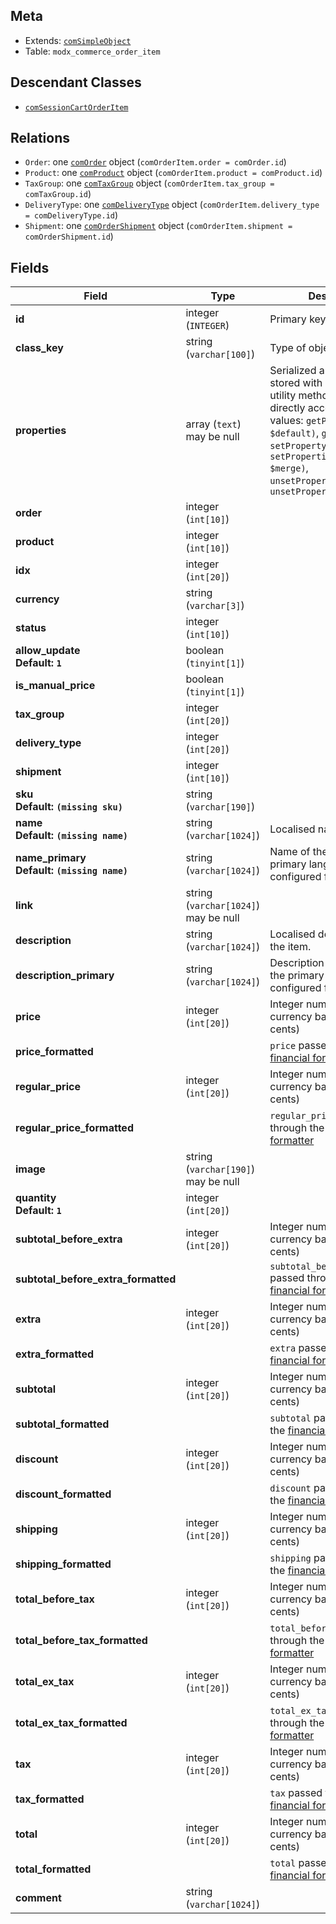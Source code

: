## Meta

- Extends: [`comSimpleObject`](comSimpleObject)
- Table: `modx_commerce_order_item`

## Descendant Classes

- [`comSessionCartOrderItem`](comSessionCartOrderItem)


## Relations

- `Order`: one [`comOrder`](comOrder) object (`comOrderItem.order = comOrder.id`)
- `Product`: one [`comProduct`](comProduct) object (`comOrderItem.product = comProduct.id`)
- `TaxGroup`: one [`comTaxGroup`](comTaxGroup) object (`comOrderItem.tax_group = comTaxGroup.id`)
- `DeliveryType`: one [`comDeliveryType`](comDeliveryType) object (`comOrderItem.delivery_type = comDeliveryType.id`)
- `Shipment`: one [`comOrderShipment`](comOrderShipment) object (`comOrderItem.shipment = comOrderShipment.id`)

## Fields


| Field | Type | Description |
| ----- | ---- | ----------- |
| **id** | integer (`INTEGER`) | Primary key |
| **class_key** | string (`varchar[100]`) | Type of object |
| **properties** | array (`text`)<br>may be null | Serialized arbitrary data stored with an object. Use utility methods instead of directly accessing these values: `getProperty($key, $default)`, `getProperties()`, `setProperty($key, $value)`, `setProperties($properties, $merge)`, `unsetProperty($key)`, `unsetProperties($keys)` |
| **order** | integer (`int[10]`) |  |
| **product** | integer (`int[10]`) |  |
| **idx** | integer (`int[20]`) |  |
| **currency** | string (`varchar[3]`) |  |
| **status** | integer (`int[10]`) |  |
| **allow_update<br>Default: `1`** | boolean (`tinyint[1]`) |  |
| **is_manual_price** | boolean (`tinyint[1]`) |  |
| **tax_group** | integer (`int[20]`) |  |
| **delivery_type** | integer (`int[20]`) |  |
| **shipment** | integer (`int[10]`) |  |
| **sku<br>Default: `(missing sku)`** | string (`varchar[190]`) |  |
| **name<br>Default: `(missing name)`** | string (`varchar[1024]`) | Localised name of the item.  |
| **name_primary<br>Default: `(missing name)`** | string (`varchar[1024]`) | Name of the item in the primary language configured for the shop. |
| **link** | string (`varchar[1024]`)<br>may be null |  |
| **description** | string (`varchar[1024]`) | Localised description for the item. |
| **description_primary** | string (`varchar[1024]`) | Description for the item in the primary language configured for the shop. |
| **price** | integer (`int[20]`) | Integer number in the currency base unit (e.g. cents) |
| **price_formatted** |  | `price` passed through the [financial formatter](../Formatters/financial) |
| **regular_price** | integer (`int[20]`) | Integer number in the currency base unit (e.g. cents) |
| **regular_price_formatted** |  | `regular_price` passed through the [financial formatter](../Formatters/financial) |
| **image** | string (`varchar[190]`)<br>may be null |  |
| **quantity<br>Default: `1`** | integer (`int[20]`) |  |
| **subtotal_before_extra** | integer (`int[20]`) | Integer number in the currency base unit (e.g. cents) |
| **subtotal_before_extra_formatted** |  | `subtotal_before_extra` passed through the [financial formatter](../Formatters/financial) |
| **extra** | integer (`int[20]`) | Integer number in the currency base unit (e.g. cents) |
| **extra_formatted** |  | `extra` passed through the [financial formatter](../Formatters/financial) |
| **subtotal** | integer (`int[20]`) | Integer number in the currency base unit (e.g. cents) |
| **subtotal_formatted** |  | `subtotal` passed through the [financial formatter](../Formatters/financial) |
| **discount** | integer (`int[20]`) | Integer number in the currency base unit (e.g. cents) |
| **discount_formatted** |  | `discount` passed through the [financial formatter](../Formatters/financial) |
| **shipping** | integer (`int[20]`) | Integer number in the currency base unit (e.g. cents) |
| **shipping_formatted** |  | `shipping` passed through the [financial formatter](../Formatters/financial) |
| **total_before_tax** | integer (`int[20]`) | Integer number in the currency base unit (e.g. cents) |
| **total_before_tax_formatted** |  | `total_before_tax` passed through the [financial formatter](../Formatters/financial) |
| **total_ex_tax** | integer (`int[20]`) | Integer number in the currency base unit (e.g. cents) |
| **total_ex_tax_formatted** |  | `total_ex_tax` passed through the [financial formatter](../Formatters/financial) |
| **tax** | integer (`int[20]`) | Integer number in the currency base unit (e.g. cents) |
| **tax_formatted** |  | `tax` passed through the [financial formatter](../Formatters/financial) |
| **total** | integer (`int[20]`) | Integer number in the currency base unit (e.g. cents) |
| **total_formatted** |  | `total` passed through the [financial formatter](../Formatters/financial) |
| **comment** | string (`varchar[1024]`) |  |
